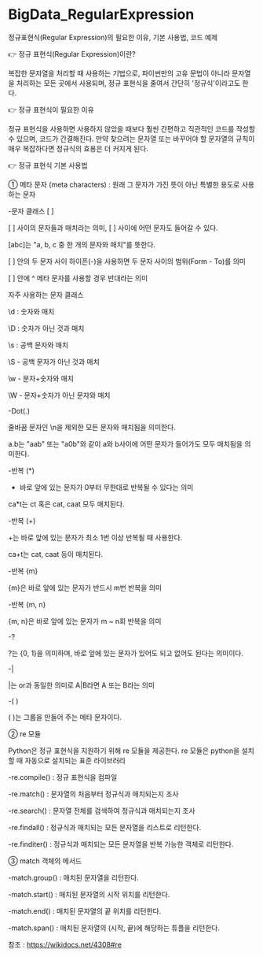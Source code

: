 # BigData_RegularExpression
정규표현식(Regular Expression)의 필요한 이유, 기본 사용법, 코드 예제

👉 정규 표현식(Regular Expression)이란?

복잡한 문자열을 처리할 때 사용하는 기법으로, 파이썬만의 고유 문법이 아니라 문자열을 처리하는 모든 곳에서 사용되며, 정규 표현식을 줄여서 간단히 '정규식'이라고도 한다.

👉 정규 표현식이 필요한 이유

정규 표현식을 사용하면 사용하지 않았을 때보다 훨씬 간편하고 직관적인 코드를 작성할 수 있으며, 코드가 간결해진다. 만약 찾으려는 문자열 또는 바꾸어야 할 문자열의 규칙이 매우 복잡하다면 정규식의 효용은 더 커지게 된다.

👉 정규 표현식 기본 사용법

① 메타 문자 (meta characters) : 원래 그 문자가 가진 뜻이 아닌 특별한 용도로 사용하는 문자

-문자 클래스 [ ]

[ ] 사이의 문자들과 매치라는 의미, [ ] 사이에 어떤 문자도 들어갈 수 있다.

[abc]는 "a, b, c 중 한 개의 문자와 매치"를 뜻한다.

[ ] 안의 두 문자 사이 하이픈(-)을 사용하면 두 문자 사이의 범위(Form - To)를 의미

[ ] 안에 ^ 메타 문자를 사용할 경우 반대라는 의미

자주 사용하는 문자 클래스

\d : 숫자와 매치

\D : 숫자가 아닌 것과 매치

\s : 공백 문자와 매치

\S - 공백 문자가 아닌 것과 매치

\w - 문자+숫자와 매치

\W - 문자+숫자가 아닌 문자와 매치


-Dot(.)

줄바꿈 문자인 \n을 제외한 모든 문자와 매치됨을 의미한다.

a.b는 "aab" 또는 "a0b"와 같이 a와 b사이에 어떤 문자가 들어가도 모두 매치됨을 의미한다.


-반복 (*)

* 바로 앞에 있는 문자가 0부터 무한대로 반복될 수 있다는 의미

ca*t는 ct 혹은 cat, caat 모두 매치된다.


-반복 (+)

+는 바로 앞에 있는 문자가 최소 1번 이상 반복될 때 사용한다.

ca+t는 cat, caat 등이 매치된다.


-반복 {m}

{m}은 바로 앞에 있는 문자가 반드시 m번 반복을 의미


-반복 {m, n}

{m, n}은 바로 앞에 있는 문자가 m ~ n회 반복을 의미


-?

?는 {0, 1}을 의미하며, 바로 앞에 있는 문자가 있어도 되고 없어도 된다는 의미이다.


-|

|는 or과 동일한 의미로 A|B라면 A 또는 B라는 의미


-( )

( )는 그룹을 만들어 주는 메타 문자이다.


② re 모듈

Python은 정규 표현식을 지원하기 위해 re 모듈을 제공한다. re 모듈은 python을 설치할 때 자동으로 설치되는 표준 라이브러리


-re.compile() : 정규 표현식을 컴파일

-re.match() : 문자열의 처음부터 정규식과 매치되는지 조사

-re.search() : 문자열 전체를 검색하여 정규식과 매치되는지 조사

-re.findall() : 정규식과 매치되는 모든 문자열을 리스트로 리턴한다.

-re.finditer() : 정규식과 매치되는 모든 문자열을 반복 가능한 객체로 리턴한다.


③ match 객체의 메서드

-match.group() : 매치된 문자열을 리턴한다.

-match.start() : 매치된 문자열의 시작 위치를 리턴한다.

-match.end() : 매치된 문자열의 끝 위치를 리턴한다.

-match.span() : 매치된 문자열의 (시작, 끝)에 해당하는 튜플을 리턴한다.


참조 : https://wikidocs.net/4308#re

